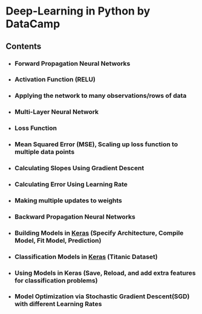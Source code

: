 # Deep-Learning in Python by DataCamp

## Contents

* ### Forward Propagation Neural Networks
* ### Activation Function (RELU)
* ### Applying the network to many observations/rows of data
* ### Multi-Layer Neural Network
* ### Loss Function
* ### Mean Squared Error (MSE), Scaling up loss function to multiple data points
* ### Calculating Slopes Using Gradient Descent
* ### Calculating Error Using Learning Rate
* ### Making multiple updates to weights
* ### Backward Propagation Neural Networks
* ### Building Models in [Keras](https://keras.io/) (Specify Architecture, Compile Model, Fit Model, Prediction)
* ### Classification Models in [Keras](https://keras.io/) (Titanic Dataset)
* ### Using Models in Keras (Save, Reload, and add extra features for classification problems)
* ### Model Optimization via Stochastic Gradient Descent(SGD) with different Learning Rates
